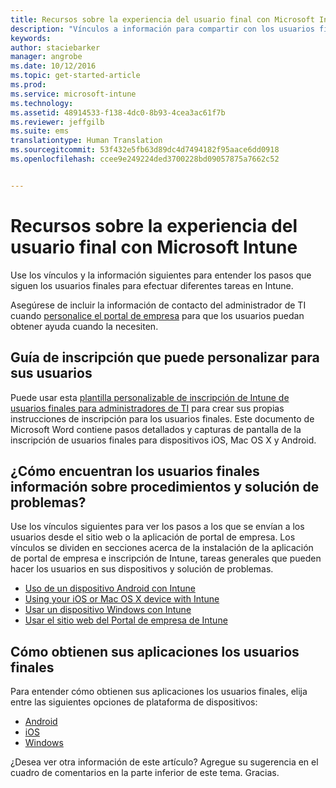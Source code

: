 ```yaml
---
title: Recursos sobre la experiencia del usuario final con Microsoft Intune | Microsoft Intune
description: "Vínculos a información para compartir con los usuarios finales"
keywords: 
author: staciebarker
manager: angrobe
ms.date: 10/12/2016
ms.topic: get-started-article
ms.prod: 
ms.service: microsoft-intune
ms.technology: 
ms.assetid: 48914533-f138-4dc0-8b93-4cea3ac61f7b
ms.reviewer: jeffgilb
ms.suite: ems
translationtype: Human Translation
ms.sourcegitcommit: 53f432e5fb63d89dc4d7494182f95aace6dd0918
ms.openlocfilehash: ccee9e249224ded3700228bd09057875a7662c52


---
```


# Recursos sobre la experiencia del usuario final con Microsoft Intune

Use los vínculos y la información siguientes para entender los pasos que siguen los usuarios finales para efectuar diferentes tareas en Intune.

Asegúrese de incluir la información de contacto del administrador de TI cuando [personalice el portal de empresa](/Intune/get-started/start-with-a-paid-subscription-to-microsoft-intune-step-7) para que los usuarios puedan obtener ayuda cuando la necesiten.

## Guía de inscripción que puede personalizar para sus usuarios

Puede usar esta [plantilla personalizable de inscripción de Intune de usuarios finales para administradores de TI](https://gallery.technet.microsoft.com/End-user-Intune-enrollment-55dfd64a) para crear sus propias instrucciones de inscripción para los usuarios finales. Este documento de Microsoft Word contiene pasos detallados y capturas de pantalla de la inscripción de usuarios finales para dispositivos iOS, Mac OS X y Android.

## ¿Cómo encuentran los usuarios finales información sobre procedimientos y solución de problemas?

Use los vínculos siguientes para ver los pasos a los que se envían a los usuarios desde el sitio web o la aplicación de portal de empresa. Los vínculos se dividen en secciones acerca de la instalación de la aplicación de portal de empresa e inscripción de Intune, tareas generales que pueden hacer los usuarios en sus dispositivos y solución de problemas.

- [Uso de un dispositivo Android con Intune](/Intune/EndUser/using-your-android-device-with-intune)
- [Using your iOS or Mac OS X device with Intune](/Intune/EndUser/using-your-ios-or-mac-os-x-device-with-intune)
- [Usar un dispositivo Windows con Intune](/Intune/EndUser/using-your-windows-device-with-intune)
- [Usar el sitio web del Portal de empresa de Intune](/Intune/EndUser/using-the-intune-company-portal-website)


## Cómo obtienen sus aplicaciones los usuarios finales

Para entender cómo obtienen sus aplicaciones los usuarios finales, elija entre las siguientes opciones de plataforma de dispositivos:

- [Android](how-your-android-users-get-their-apps.md)
- [iOS](how-your-ios-users-get-their-apps.md)
- [Windows](how-your-windows-users-get-their-apps.md)



¿Desea ver otra información de este artículo? Agregue su sugerencia en el cuadro de comentarios en la parte inferior de este tema. Gracias.



<!--HONumber=Oct16_HO2-->


